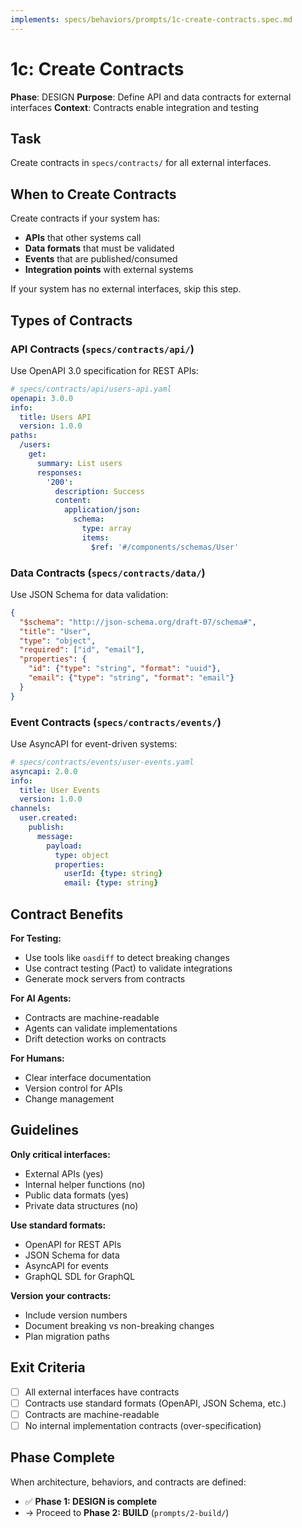 ```yaml
---
implements: specs/behaviors/prompts/1c-create-contracts.spec.md
---
```


# 1c: Create Contracts

**Phase**: DESIGN
**Purpose**: Define API and data contracts for external interfaces
**Context**: Contracts enable integration and testing

## Task

Create contracts in `specs/contracts/` for all external interfaces.

## When to Create Contracts

Create contracts if your system has:
- **APIs** that other systems call
- **Data formats** that must be validated
- **Events** that are published/consumed
- **Integration points** with external systems

If your system has no external interfaces, skip this step.

## Types of Contracts

### API Contracts (`specs/contracts/api/`)
Use OpenAPI 3.0 specification for REST APIs:

```yaml
# specs/contracts/api/users-api.yaml
openapi: 3.0.0
info:
  title: Users API
  version: 1.0.0
paths:
  /users:
    get:
      summary: List users
      responses:
        '200':
          description: Success
          content:
            application/json:
              schema:
                type: array
                items:
                  $ref: '#/components/schemas/User'
```

### Data Contracts (`specs/contracts/data/`)
Use JSON Schema for data validation:

```json
{
  "$schema": "http://json-schema.org/draft-07/schema#",
  "title": "User",
  "type": "object",
  "required": ["id", "email"],
  "properties": {
    "id": {"type": "string", "format": "uuid"},
    "email": {"type": "string", "format": "email"}
  }
}
```

### Event Contracts (`specs/contracts/events/`)
Use AsyncAPI for event-driven systems:

```yaml
# specs/contracts/events/user-events.yaml
asyncapi: 2.0.0
info:
  title: User Events
  version: 1.0.0
channels:
  user.created:
    publish:
      message:
        payload:
          type: object
          properties:
            userId: {type: string}
            email: {type: string}
```

## Contract Benefits

**For Testing:**
- Use tools like `oasdiff` to detect breaking changes
- Use contract testing (Pact) to validate integrations
- Generate mock servers from contracts

**For AI Agents:**
- Contracts are machine-readable
- Agents can validate implementations
- Drift detection works on contracts

**For Humans:**
- Clear interface documentation
- Version control for APIs
- Change management

## Guidelines

**Only critical interfaces:**
- External APIs (yes)
- Internal helper functions (no)
- Public data formats (yes)
- Private data structures (no)

**Use standard formats:**
- OpenAPI for REST APIs
- JSON Schema for data
- AsyncAPI for events
- GraphQL SDL for GraphQL

**Version your contracts:**
- Include version numbers
- Document breaking vs non-breaking changes
- Plan migration paths

## Exit Criteria

- [ ] All external interfaces have contracts
- [ ] Contracts use standard formats (OpenAPI, JSON Schema, etc.)
- [ ] Contracts are machine-readable
- [ ] No internal implementation contracts (over-specification)

## Phase Complete

When architecture, behaviors, and contracts are defined:
- ✅ **Phase 1: DESIGN is complete**
- → Proceed to **Phase 2: BUILD** (`prompts/2-build/`)
